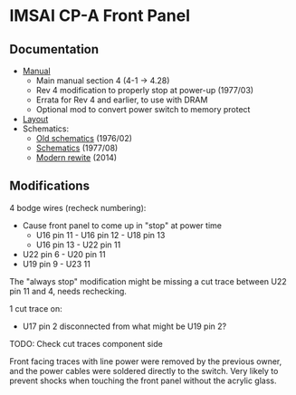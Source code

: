 # IMSAI CP-A Front Panel

## Documentation

* [Manual](https://deramp.com/downloads/mfe_archive/010-S100%20Computers%20and%20Boards/00-Imsai/20-Imsai%20Systems/Imsai%208080/2002%20Manual%20in%20Sections/04-Imsai%20CPA%20Manual%202002.pdf)
  * Main manual section 4 (4-1 -> 4.28)
  * Rev 4 modification to properly stop at power-up (1977/03)
  * Errata for Rev 4 and earlier, to use with DRAM
  * Optional mod to convert power switch to memory protect
* [Layout](https://deramp.com/downloads/mfe_archive/010-S100%20Computers%20and%20Boards/00-Imsai/20-Imsai%20Systems/Imsai%208080/My%20Manual%20Scans/Imsai%20CPA%20Assembly.pdf)
* Schematics:
  * [Old schematics](https://deramp.com/downloads/mfe_archive/010-S100%20Computers%20and%20Boards/00-Imsai/20-Imsai%20Systems/Imsai%208080/My%20Manual%20Scans/Imsai%20CPA%20Schematic-old.pdf) (1976/02)
  * [Schematics](https://www.parastream.com/downloads/support3rd/IMSAI%20CPA%20Schematic.pdf) (1977/08)
  * [Modern rewite](https://bitsavers.org/pdf/imsai/schematic/IMSAI_CPA_2014.pdf) (2014)

## Modifications

4 bodge wires (recheck numbering):
* Cause front panel to come up in "stop" at power time
  * U16 pin 11 - U16 pin 12 - U18 pin 13
  * U16 pin 13 - U22 pin 11
* U22 pin 6 - U20 pin 11
* U19 pin 9 - U23 11

The "always stop" modification might be missing a cut trace between U22 pin 11 and 4, needs rechecking.

1 cut trace on:
* U17 pin 2 disconnected from what might be U19 pin 2?

TODO: Check cut traces component side

Front facing traces with line power were removed by the previous owner, and the power cables were soldered directly to the switch. Very likely to prevent shocks when touching the front panel without the acrylic glass.
